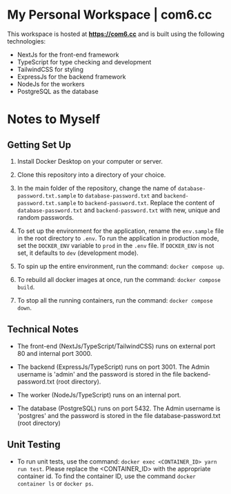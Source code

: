 # My Personal Workspace | com6.cc

This workspace is hosted at **https://com6.cc** and is built using the following technologies:

- NextJs for the front-end framework
- TypeScript for type checking and development
- TailwindCSS for styling
- ExpressJs for the backend framework
- NodeJs for the workers
- PostgreSQL as the database

# Notes to Myself

## Getting Set Up

1. Install Docker Desktop on your computer or server.

1. Clone this repository into a directory of your choice.

1. In the main folder of the repository, change the name of `database-password.txt.sample` to `database-password.txt` and `backend-password.txt.sample` to `backend-password.txt`. Replace the content of `database-password.txt` and `backend-password.txt` with new, unique and random passwords.

1. To set up the environment for the application, rename the `env.sample` file in the root directory to `.env`. To run the application in production mode, set the `DOCKER_ENV` variable to `prod` in the `.env` file. If `DOCKER_ENV` is not set, it defaults to `dev` (development mode).

1. To spin up the entire environment, run the command: `docker compose up`.

1. To rebuild all docker images at once, run the command: `docker compose build`.

1. To stop all the running containers, run the command: `docker compose down`.

## Technical Notes

- The front-end (NextJs/TypeScript/TailwindCSS) runs on external port 80 and internal port 3000.

- The backend (ExpressJs/TypeScript) runs on port 3001. The Admin username is 'admin' and the password is stored in the file backend-password.txt (root directory).

- The worker (NodeJs/TypeScript) runs on an internal port.

- The database (PostgreSQL) runs on port 5432. The Admin username is 'postgres' and the password is stored in the file database-password.txt (root directory)

## Unit Testing

- To run unit tests, use the command: `docker exec <CONTAINER_ID> yarn run test`. Please replace the <CONTAINER_ID> with the appropriate container id. To find the container ID, use the command `docker container ls` or `docker ps`.
